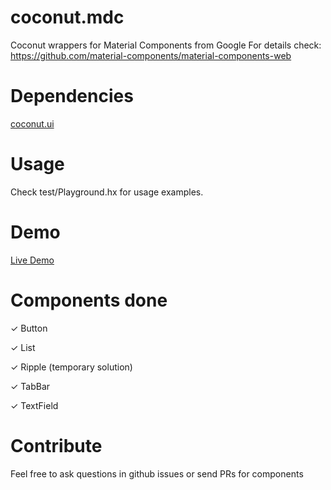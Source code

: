 # coconut.mdc
Coconut wrappers for Material Components from Google
For details check: https://github.com/material-components/material-components-web

# Dependencies
[coconut.ui](https://github.com/MVCoconut/coconut.ui)

# Usage
Check test/Playground.hx for usage examples.

# Demo
[Live Demo](https://grosmar.github.io/coconut.mdc/bin/playground/index.html)

# Components done 
&#10003; Button

&#10003; List

&#10003; Ripple (temporary solution)

&#10003; TabBar

&#10003; TextField

# Contribute
Feel free to ask questions in github issues or send PRs for components